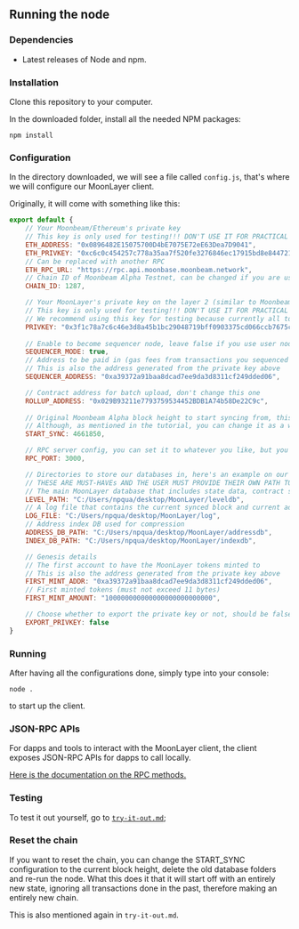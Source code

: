 ## Running the node

### Dependencies

* Latest releases of Node and npm.

### Installation

Clone this repository to your computer.

In the downloaded folder, install all the needed NPM packages:

```
npm install 
```

### Configuration

In the directory downloaded, we will see a file called `config.js`, that's where we will configure our MoonLayer client.

Originally, it will come with something like this:

```js
export default {
    // Your Moonbeam/Ethereum's private key
    // This key is only used for testing!!! DON'T USE IT FOR PRACTICAL PURPOSES!
    ETH_ADDRESS: "0x0896482E15075700D4bE7075E72eE63Dea7D9041",
    ETH_PRIVKEY: "0xc6c0c454257c778a35aa7f520fe3276846ec17915bd8e844721085e85b8058c9",
    // Can be replaced with another RPC
    ETH_RPC_URL: "https://rpc.api.moonbase.moonbeam.network",
    // Chain ID of Moonbeam Alpha Testnet, can be changed if you are using another network (e.g Moonbeam mainnet).
    CHAIN_ID: 1287,

    // Your MoonLayer's private key on the layer 2 (similar to Moonbeam/Ethereum's private key)
    // This key is only used for testing!!! DON'T USE IT FOR PRACTICAL PURPOSES!
    // We recommend using this key for testing because currently all tokens are minted to this account
    PRIVKEY: "0x3f1c78a7c6c46e3d8a45b1bc29048719bff0903375cd066ccb7675ce4c77752e",
    
    // Enable to become sequencer node, leave false if you use user node only
    SEQUENCER_MODE: true,
    // Address to be paid in (gas fees from transactions you sequenced will bet transferred to this address)
    // This is also the address generated from the private key above
    SEQUENCER_ADDRESS: "0xa39372a91baa8dcad7ee9da3d8311cf249dded06",

    // Contract address for batch upload, don't change this one
    ROLLUP_ADDRESS: "0x029B93211e7793759534452BDB1A74b58De22C9c",
    
    // Original Moonbeam Alpha block height to start syncing from, this also should not be changed
    // Although, as mentioned in the tutorial, you can change it as a way to reset the chain
    START_SYNC: 4661850,

    // RPC server config, you can set it to whatever you like, but you should just leave it 3000 cause our tests use it.
    RPC_PORT: 3000,

    // Directories to store our databases in, here's an example on our computer.
    // THESE ARE MUST-HAVEs AND THE USER MUST PROVIDE THEIR OWN PATH TO HAVE THE DATABASE STORED
    // The main MoonLayer database that includes state data, contract storage, etc.
    LEVEL_PATH: "C:/Users/npqua/desktop/MoonLayer/leveldb",
    // A log file that contains the current synced block and current address index
    LOG_FILE: "C:/Users/npqua/desktop/MoonLayer/log",
    // Address index DB used for compression
    ADDRESS_DB_PATH: "C:/Users/npqua/desktop/MoonLayer/addressdb",
    INDEX_DB_PATH: "C:/Users/npqua/desktop/MoonLayer/indexdb",

    // Genesis details
    // The first account to have the MoonLayer tokens minted to
    // This is also the address generated from the private key above
    FIRST_MINT_ADDR: "0xa39372a91baa8dcad7ee9da3d8311cf249dded06",
    // First minted tokens (must not exceed 11 bytes)
    FIRST_MINT_AMOUNT: "100000000000000000000000000",

    // Choose whether to export the private key or not, should be false unless you are doing something really special and dangerous.
    EXPORT_PRIVKEY: false
}
```

### Running 

After having all the configurations done, simply type into your console:

```
node .
```

to start up the client.

### JSON-RPC APIs

For dapps and tools to interact with the MoonLayer client, the client exposes JSON-RPC APIs for dapps to call locally.

[Here is the documentation on the RPC methods.](./RPC.md)

### Testing

To test it out yourself, go to [`try-it-out.md`](./try-it-out.md);

### Reset the chain

If you want to reset the chain, you can change the START_SYNC configuration to the current block height, delete the old database folders and re-run the node. What this does it that it will start off with an entirely new state, ignoring all transactions done in the past, therefore making an entirely new chain.

This is also mentioned again in `try-it-out.md`.
